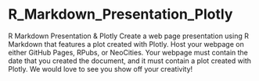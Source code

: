 # R_Markdown_Presentation_Plotly
R Markdown Presentation & Plotly
Create a web page presentation using R Markdown that features a plot created with Plotly. Host your webpage on either GitHub Pages, RPubs, or NeoCities. Your webpage must contain the date that you created the document, and it must contain a plot created with Plotly. We would love to see you show off your creativity!
